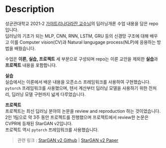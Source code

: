 # Description

성균관대학교 2021-2 [가야트리나다라잔 교수님](https://sites.google.com/view/gaya-nadarajan)의 딥러닝개론 수업 내용을 담은 repo입니다.  
딥러닝의 기초가 되는 MLP, CNN, RNN, LSTM, GRU 등의 신경망 구조에 대해 배우고 이를 Computer vision(CV)과 Natural langugage process(NLP)에 응용하는 방법을 배웠습니다.
  
수업은 **이론, 실습, 프로젝트** 세 부분으로 구성되며 repo는 이론 교안을 제외한 **실습**과 **프로젝트** 내용을 포함합니다.   

**실습**  
실습에서는 이론에서 배운 내용을 오픈소스 프레임워크를 사용하여 구현했습니다.  
`pytorch` 프레임워크를 사용했으며, 텐서 계산부터 딥러닝 모델을 사용하기 위한 전처리, 딥러닝 모델 구현까지 넓게 다루었습니다.  
    
**프로젝트**  
프로젝트는 최신 딥러닝 분야의 논문을 review and reproduction 하는 것이었습니다.  
2인 1팀으로 약 3주 동안 프로젝트를 진행했으며 프로젝트에서 review한 논문은 CVPR에 등재된 StarGAN v2입니다.  
프로젝트 역시 `pytorch` 프레임워크를 사용했습니다.  
> 관련 링크 : [StarGAN v2 Github](https://github.com/clovaai/stargan-v2) | [StarGAN v2 Paper](https://arxiv.org/abs/1912.01865)


